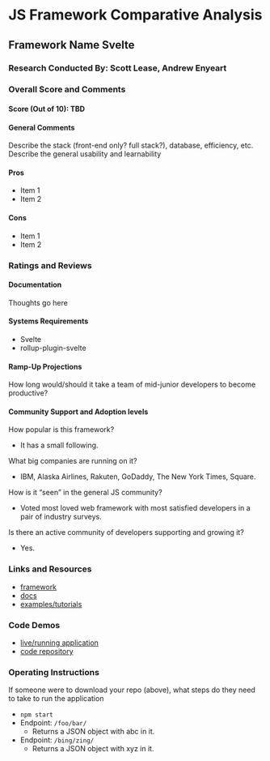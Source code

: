 # **JS Framework Comparative Analysis**

## **Framework Name Svelte**

### **Research Conducted By: Scott Lease, Andrew Enyeart**

### **Overall Score and Comments**

#### **Score (Out of 10): TBD**

#### **General Comments**

Describe the stack (front-end only? full stack?), database, efficiency, etc. Describe the general usability and learnability

#### **Pros**

* Item 1
* Item 2

#### **Cons**

* Item 1
* Item 2

### **Ratings and Reviews**

#### **Documentation**

Thoughts go here

#### **Systems Requirements**

* Svelte
* rollup-plugin-svelte

#### **Ramp-Up Projections**

How long would/should it take a team of mid-junior developers to become productive?

#### **Community Support and Adoption levels**

How popular is this framework?

* It has a small following.

What big companies are running on it?

* IBM, Alaska Airlines, Rakuten, GoDaddy, The New York Times, Square.

How is it “seen” in the general JS community?

* Voted most loved web framework with most satisfied developers in a pair of industry surveys.

Is there an active community of developers supporting and growing it?

* Yes.

### **Links and Resources**

* [framework](https://svelte.dev/)
* [docs](https://svelte.dev/docs)
* [examples/tutorials](https://svelte.dev/tutorial/basics)

### **Code Demos**

* [live/running application](http://xyz.com/)
* [code repository](https://github.com/aenyeart/salmon-cookies-svelte)

### **Operating Instructions**

If someone were to download your repo (above), what steps do they need to take to run the application

* `npm start`
* Endpoint: `/foo/bar/`
  * Returns a JSON object with abc in it.
* Endpoint: `/bing/zing/`
  * Returns a JSON object with xyz in it.
